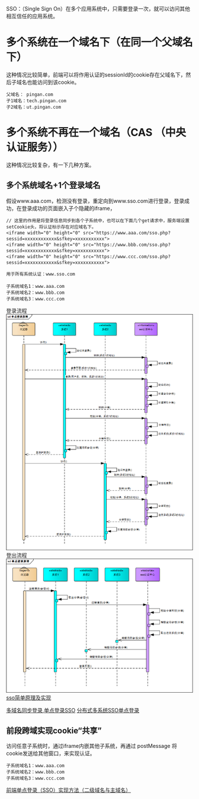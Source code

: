 SSO：（Single Sign On）在多个应用系统中，只需要登录一次，就可以访问其他相互信任的应用系统。
#   多个系统在一个域名下（在同一个父域名下）
这种情况比较简单，前端可以将作用认证的sessionId的cookie存在父域名下，然后子域名也能访问到该cookie。
```
父域名： pingan.com
子1域名：tech.pingan.com
子2域名：ut.pingan.com
```
#   多个系统不再在一个域名（CAS （中央认证服务））
这种情况比较复杂，有一下几种方案。
##  多个系统域名+1个登录域名
假设www.aaa.com，检测没有登录，重定向到www.sso.com进行登录，登录成功，在登录成功的页面嵌入子个隐藏的iframe，
```
// 这里的作用是将登录信息同步到各个子系统中，也可以在下面几个get请求中，服务端设置setCookie头，将认证标示存在对应域名下。
<iframe width="0" height="0" src="https://www.aaa.com/sso.php?sessid=xxxxxxxxxxxx&sfkey=xxxxxxxxxxx">
<iframe width="0" height="0" src="https://www.bbb.com/sso.php?sessid=xxxxxxxxxxxx&sfkey=xxxxxxxxxxx">
<iframe width="0" height="0" src="https://www.ccc.com/sso.php?sessid=xxxxxxxxxxxx&sfkey=xxxxxxxxxxx">
```
```
用于所有系统认证：www.sso.com

子系统域名1：www.aaa.com
子系统域名2：www.bbb.com
子系统域名3：www.ccc.com
```
登录流程<br>
![登录流程](../img/sso_login.png)<br>
登出流程<br>
![登出流程](../img/sso_logout.png)<br>
[sso简单原理及实现](https://www.cnblogs.com/zh94/p/8352943.html)<br>

[多域名同步登录,单点登录SSO](https://blog.csdn.net/webnoties/article/details/77651669)
[分布式多系统SSO单点登录](https://blog.csdn.net/weixin_38312502/article/details/81180260)
##  前段跨域实现cookie“共享”
访问任意子系统时，通过iframe内嵌其他子系统，再通过 postMessage 将cookie发送给其他窗口，来实现认证。
```
子系统域名1：www.aaa.com
子系统域名2：www.bbb.com
子系统域名3：www.ccc.com
```
[前端单点登录（SSO）实现方法（二级域名与主域名）](https://www.cnblogs.com/Easty/p/7338940.html)




